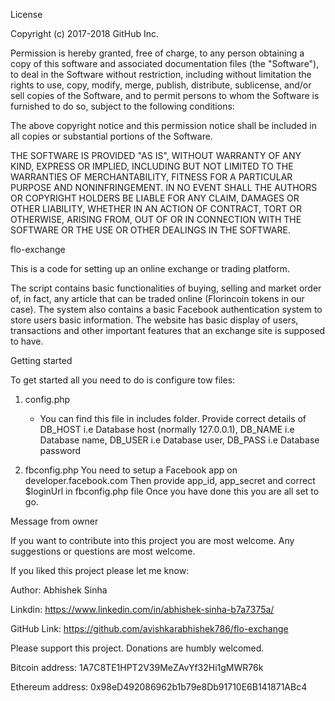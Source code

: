 License

Copyright (c) 2017-2018 GitHub Inc.

Permission is hereby granted, free of charge, to any person obtaining a copy of this software and associated documentation files (the "Software"), to deal in the Software without restriction, including without limitation the rights to use, copy, modify, merge, publish, distribute, sublicense, and/or sell copies of the Software, and to permit persons to whom the Software is furnished to do so, subject to the following conditions:

The above copyright notice and this permission notice shall be included in all copies or substantial portions of the Software.

THE SOFTWARE IS PROVIDED "AS IS", WITHOUT WARRANTY OF ANY KIND, EXPRESS OR IMPLIED, INCLUDING BUT NOT LIMITED TO THE WARRANTIES OF MERCHANTABILITY, FITNESS FOR A PARTICULAR PURPOSE AND NONINFRINGEMENT. IN NO EVENT SHALL THE AUTHORS OR COPYRIGHT HOLDERS BE LIABLE FOR ANY CLAIM, DAMAGES OR OTHER LIABILITY, WHETHER IN AN ACTION OF CONTRACT, TORT OR OTHERWISE, ARISING FROM, OUT OF OR IN CONNECTION WITH THE SOFTWARE OR THE USE OR OTHER DEALINGS IN THE SOFTWARE.

flo-exchange

This is a code for setting up an online exchange or trading platform.

The script contains basic functionalities of buying, selling and market order of, in fact, any article that can be traded online (Florincoin tokens in our case). The system also contains a basic Facebook authentication system to store users basic information. The website has basic display of users, transactions and other important features that an exchange site is supposed to have.

Getting started

To get started all you need to do is configure tow files:

1. config.php
	- You can find this file in includes folder. Provide correct details of 
	DB_HOST i.e Database host (normally 127.0.0.1),
	DB_NAME i.e Database name,
	DB_USER i.e Database user,
	DB_PASS i.e Database password

2. fbconfig.php 
	You need to setup a Facebook app on developer.facebook.com
	Then provide app_id, app_secret and correct $loginUrl in fbconfig.php file 
Once you have done this you are all set to go.

Message from owner

If you want to contribute into this project you are most welcome. Any suggestions or questions are most welcome.

If you liked this project please let me know:

Author: Abhishek Sinha

Linkdin: https://www.linkedin.com/in/abhishek-sinha-b7a7375a/

GitHub Link: https://github.com/avishkarabhishek786/flo-exchange

Please support this project. Donations are humbly welcomed.

Bitcoin address: 1A7C8TE1HPT2V39MeZAvYf32Hi1gMWR76k

Ethereum address: 0x98eD492086962b1b79e8Db91710E6B141871ABc4
